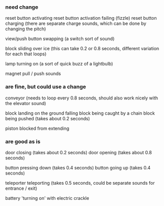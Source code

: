 ### need change
reset button activating
reset button activation failing (fizzle)
reset button charging (there are separate charge sounds, which can be done by changing the pitch)

view/push button swapping (a switch sort of sound)

block sliding over ice (this can take 0.2 or 0.8 seconds, different variation for each that loops)

lamp turning on (a sort of quick buzz of a lightbulb)

magnet pull / push sounds

### are fine, but could use a change
conveyor (needs to loop every 0.8 seconds, should also work nicely with the elevator sound)

block landing on the ground
falling block being caught by a chain
block being pushed (takes about 0.2 seconds)

piston blocked from extending

### are good as is
door closing (takes about 0.2 seconds)
door opening (takes about 0.8 seconds)

button pressing down (takes 0.4 seconds)
button going up (takes 0.4 seconds)

teleporter teleporting (takes 0.5 seconds, could be separate sounds for entrance / exit)

battery 'turning on' with electric crackle